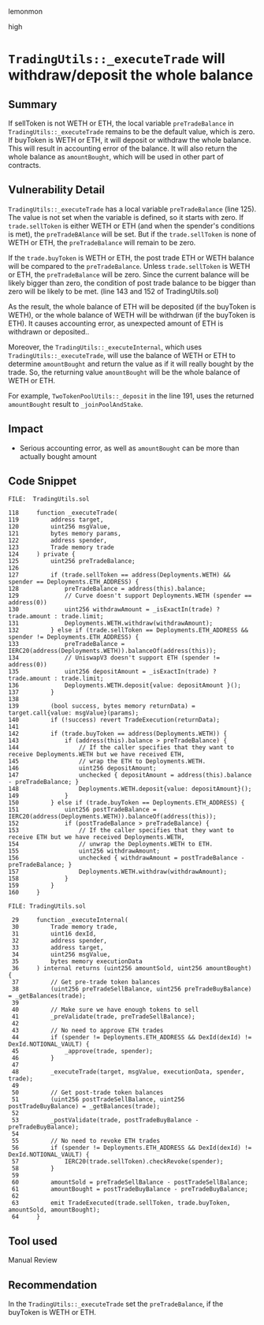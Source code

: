 lemonmon

high

# `TradingUtils::_executeTrade` will withdraw/deposit the whole balance


## Summary

If sellToken is not WETH or ETH, the local variable `preTradeBalance` in `TradingUtils::_executeTrade` remains to be  the default value, which is zero.
If buyToken is WETH or ETH, it will deposit or withdraw the whole balance.
This will result in accounting error of the balance. It will also return the whole balance as `amountBought`, which will be used in other part of contracts.

## Vulnerability Detail


`TradingUtils::_executeTrade` has a local variable `preTradeBalance` (line 125). The value is not set when the variable is defined, so it starts with zero. If `trade.sellToken` is either WETH or ETH (and when the spender's conditions is met), the `preTradeBAlance` will be set. But if the `trade.sellToken` is none of WETH or ETH, the `preTradeBalance` will remain to be zero.

If the `trade.buyToken` is WETH or ETH, the post trade ETH or WETH balance will be compared to the `preTradeBalance`. Unless `trade.sellToken` is WETH or ETH, the `preTradeBalance` will be zero. Since the current balance will be likely bigger than zero, the condition of post trade balance to be bigger than zero will be likely to be met. (line 143 and 152 of TradingUtils.sol)

As the result, the whole balance of ETH will be deposited (if the buyToken is WETH), or the whole balance of WETH will be withdrwan (if the buyToken is ETH). It causes accounting error, as unexpected amount of ETH is withdrawn or deposited..

Moreover, the `TradingUtils::_executeInternal`, which uses `TradingUtils::_executeTrade`, will use the balance of WETH or ETH to determine `amountBought` and return the value as if it will really bought by the trade. So, the returning value `amountBought` will be the whole balance of WETH or ETH.

For example, `TwoTokenPoolUtils::_deposit` in the line 191, uses the returned `amountBought` result to `_joinPoolAndStake`.


## Impact

- Serious accounting error, as well as `amountBought` can be more than actually bought amount

## Code Snippet

```solidity
FILE:  TradingUtils.sol

118     function _executeTrade(
119         address target,
120         uint256 msgValue,
121         bytes memory params,
122         address spender,
123         Trade memory trade
124     ) private {
125         uint256 preTradeBalance;
126
127         if (trade.sellToken == address(Deployments.WETH) && spender == Deployments.ETH_ADDRESS) {
128             preTradeBalance = address(this).balance;
129             // Curve doesn't support Deployments.WETH (spender == address(0))
130             uint256 withdrawAmount = _isExactIn(trade) ? trade.amount : trade.limit;
131             Deployments.WETH.withdraw(withdrawAmount);
132         } else if (trade.sellToken == Deployments.ETH_ADDRESS && spender != Deployments.ETH_ADDRESS) {
133             preTradeBalance = IERC20(address(Deployments.WETH)).balanceOf(address(this));
134             // UniswapV3 doesn't support ETH (spender != address(0))
135             uint256 depositAmount = _isExactIn(trade) ? trade.amount : trade.limit;
136             Deployments.WETH.deposit{value: depositAmount }();
137         }
138
139         (bool success, bytes memory returnData) = target.call{value: msgValue}(params);
140         if (!success) revert TradeExecution(returnData);
141
142         if (trade.buyToken == address(Deployments.WETH)) {
143             if (address(this).balance > preTradeBalance) {
144                 // If the caller specifies that they want to receive Deployments.WETH but we have received ETH,
145                 // wrap the ETH to Deployments.WETH.
146                 uint256 depositAmount;
147                 unchecked { depositAmount = address(this).balance - preTradeBalance; }
148                 Deployments.WETH.deposit{value: depositAmount}();
149             }
150         } else if (trade.buyToken == Deployments.ETH_ADDRESS) {
151             uint256 postTradeBalance = IERC20(address(Deployments.WETH)).balanceOf(address(this));
152             if (postTradeBalance > preTradeBalance) {
153                 // If the caller specifies that they want to receive ETH but we have received Deployments.WETH,
154                 // unwrap the Deployments.WETH to ETH.
155                 uint256 withdrawAmount;
156                 unchecked { withdrawAmount = postTradeBalance - preTradeBalance; }
157                 Deployments.WETH.withdraw(withdrawAmount);
158             }
159         }
160     }
```

```solidity
FILE: TradingUtils.sol

 29     function _executeInternal(
 30         Trade memory trade,
 31         uint16 dexId,
 32         address spender,
 33         address target,
 34         uint256 msgValue,
 35         bytes memory executionData
 36     ) internal returns (uint256 amountSold, uint256 amountBought) {
 37         // Get pre-trade token balances
 38         (uint256 preTradeSellBalance, uint256 preTradeBuyBalance) = _getBalances(trade);
 39
 40         // Make sure we have enough tokens to sell
 41         _preValidate(trade, preTradeSellBalance);
 42
 43         // No need to approve ETH trades
 44         if (spender != Deployments.ETH_ADDRESS && DexId(dexId) != DexId.NOTIONAL_VAULT) {
 45             _approve(trade, spender);
 46         }
 47
 48         _executeTrade(target, msgValue, executionData, spender, trade);
 49
 50         // Get post-trade token balances
 51         (uint256 postTradeSellBalance, uint256 postTradeBuyBalance) = _getBalances(trade);
 52
 53         _postValidate(trade, postTradeBuyBalance - preTradeBuyBalance);
 54
 55         // No need to revoke ETH trades
 56         if (spender != Deployments.ETH_ADDRESS && DexId(dexId) != DexId.NOTIONAL_VAULT) {
 57             IERC20(trade.sellToken).checkRevoke(spender);
 58         }
 59
 60         amountSold = preTradeSellBalance - postTradeSellBalance;
 61         amountBought = postTradeBuyBalance - preTradeBuyBalance;
 62
 63         emit TradeExecuted(trade.sellToken, trade.buyToken, amountSold, amountBought);
 64     }
```

## Tool used

Manual Review

## Recommendation

In the `TradingUtils::_executeTrade` set the `preTradeBalance`, if the buyToken is WETH or ETH.
